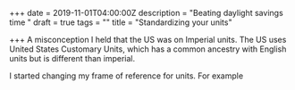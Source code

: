+++
date = 2019-11-01T04:00:00Z
description = "Beating daylight savings time "
draft = true
tags = ""
title = "Standardizing your units"

+++
A misconception I held that the US was on Imperial units. The US uses United States Customary Units, which has a common ancestry with  English units but is different than imperial. 

I started changing my frame of reference for units. For example 